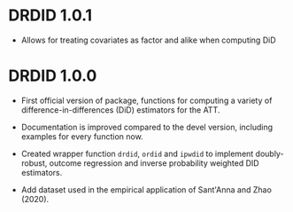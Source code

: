 # DRDID 1.0.1
  * Allows for treating covariates as factor and alike when computing DiD
  
# DRDID 1.0.0
  * First official version of package, functions for computing a variety of difference-in-differences (DiD) estimators for the ATT. 
  
  * Documentation is improved compared to the devel version, including examples for every function now.
  
  * Created wrapper function `drdid`, `ordid` and `ipwdid` to implement doubly-robust, outcome regression and inverse probability weighted DID estimators.
  
  * Add dataset used in the empirical application of Sant'Anna and Zhao (2020).



